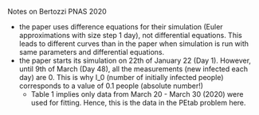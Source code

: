 Notes on Bertozzi PNAS 2020

- the paper uses difference equations for their simulation (Euler approximations with size step 1 day), not differential equations. This leads to different curves than in the paper when simulation is run with same parameters and differential equations.
- the paper starts its simulation on 22th of January 22 (Day 1). However, until 9th of March (Day 48), all the measurements (new infected each day) are 0. This is why I_0 (number of initially infected people) corresponds to a value of 0.1 people (absolute number!)
  - Table 1 implies only data from March 20 - March 30 (2020) were used for fitting. Hence, this is the data in the PEtab problem here.
